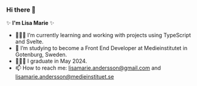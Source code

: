 ### Hi there 👋

✨ **I'm Lisa Marie** ✨ 

- 👩🏻‍💻 I’m currently learning and working with projects using TypeScript and Svelte. 
- 🌱 I’m studying to become a Front End Developer at Medieinstitutet in Gotenburg, Sweden. 
- 👩🏻‍🎓 I graduate in May 2024.
- 📫 How to reach me: lisamarie.andersson@gmail.com and lisamarie.andersson@medieinstituet.se
